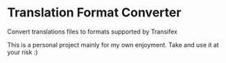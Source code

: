 # Translation Format Converter

Convert translations files to formats supported by Transifex

This is a personal project mainly for my own enjoyment.  Take and use it at your risk :)
